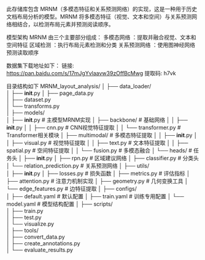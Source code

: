 

此存储库包含 MRNM（多模态特征和关系预测网络）的实现，这是一种用于历史文档布局分析的模型。MRNM 将多模态特征（视觉、文本和空间）与关系预测网络相结合，以检测布局元素并预测阅读顺序。

模型架构 MRNM 由三个主要部分组成：
多模态网络 ：提取并融合视觉、文本和空间特征
区域检测 ：执行布局元素检测和分类
关系预测网络 ：使用图神经网络预测读取顺序

数据集下载地址如下：
链接: https://pan.baidu.com/s/17mJgYvlaavw39zOffBcMwg 提取码: h7vk 

目录结构如下
MRNM_layout_analysis/
│
├── data_loader/               
│   ├── __init__.py
│   ├── page_data.py           
│   ├── dataset.py             
│   └── transforms.py          
│
├── models/                    
│   ├── __init__.py            # 主模型MRNM实现
│   ├── backbone/              # 基础网络
│   │   ├── __init__.py
│   │   ├── cnn.py             # CNN视觉特征提取
│   │   └── transformer.py     # Transformer相关模块
│   ├── multimodal/            # 多模态特征提取
│   │   ├── __init__.py
│   │   ├── visual.py          # 视觉特征提取
│   │   ├── text.py            # 文本特征提取
│   │   ├── spatial.py         # 空间特征提取
│   │   └── fusion.py          # 多模态融合
│   └── heads/                 # 任务头
│       ├── __init__.py
│       ├── rpn.py             # 区域建议网络
│       ├── classifier.py      # 分类头
│       └── relation_prediction.py  # 关系预测网络
│
├── utils/                     
│   ├── __init__.py
│   ├── losses.py              # 损失函数
│   ├── metrics.py             # 评估指标
│   ├── attention.py           # 注意力机制实现
│   ├── geometry.py            # 几何变换工具
│   └── edge_features.py       # 边特征提取
│
├── configs/                   
│   ├── default.yaml           # 默认配置
│   ├── train.yaml             # 训练专用配置
│   └── model.yaml             # 模型结构配置
│
├── scripts/                  
│   ├── train.py             
│   ├── test.py               
│   └── visualize.py          
│
├── tools/                     
│   ├── convert_data.py        
│   ├── create_annotations.py  
│   └── evaluate_results.py    

